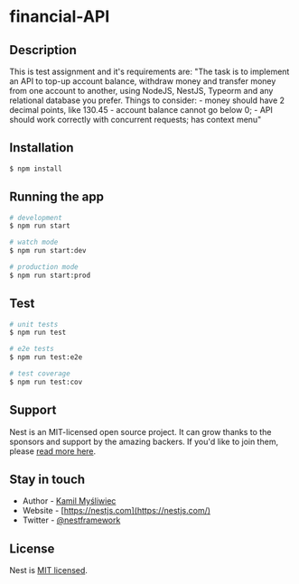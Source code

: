 # financial-API

## Description

This is test assignment and it's requirements are:
"The task is to implement an API to top-up account balance, withdraw money and transfer money from one account to another, using NodeJS, NestJS, Typeorm and any relational database you prefer. Things to consider: - money should have 2 decimal points, like 130.45 - account balance cannot go below 0; - API should work correctly with concurrent requests; has context menu"

## Installation

```bash
$ npm install
```

## Running the app

```bash
# development
$ npm run start

# watch mode
$ npm run start:dev

# production mode
$ npm run start:prod
```

## Test

```bash
# unit tests
$ npm run test

# e2e tests
$ npm run test:e2e

# test coverage
$ npm run test:cov
```

## Support

Nest is an MIT-licensed open source project. It can grow thanks to the sponsors and support by the amazing backers. If you'd like to join them, please [read more here](https://docs.nestjs.com/support).

## Stay in touch

- Author - [Kamil Myśliwiec](https://kamilmysliwiec.com)
- Website - [https://nestjs.com](https://nestjs.com/)
- Twitter - [@nestframework](https://twitter.com/nestframework)

## License

Nest is [MIT licensed](LICENSE).
